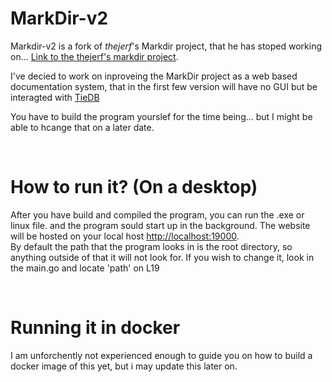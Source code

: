 # MarkDir-v2

Markdir-v2 is a fork of *thejerf*'s Markdir project, that he has stoped working on...
[Link to the thejerf's markdir project](https://github.com/thejerf/markdir).

I've decied to work on inproveing the MarkDir project as a web based documentation system, that in the first few version will have no GUI but be interagted with [TieDB](https://tiedb.com/)

You have to build the program yourslef for the time being... but I might be able to hcange that on a later date.

<br>

# How to run it? (On a desktop)

After you have build and compiled the program, you can run the .exe or linux file. and the program sould start up in the background. The website will be hosted on your local host  [http://localhost:19000](http://localhost:19000). <br>
By default the path that the program looks in is the root directory, so anything outside of that it will not look for. If you wish to change it, look in the main.go and locate 'path' on L19

<br>

# Running it in docker

I am unforchently not experienced enough to guide you on how to build a docker image of this yet, but i may update this later on.

